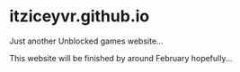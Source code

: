# itziceyvr.github.io
Just another Unblocked games website...


This website will be finished by around February hopefully...
